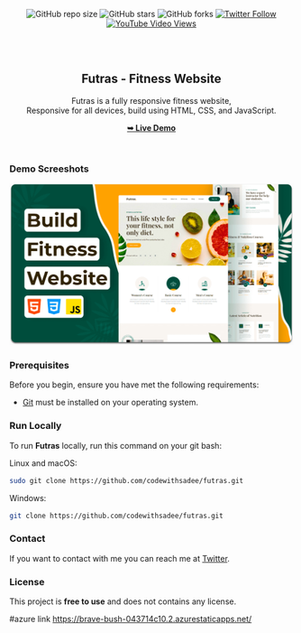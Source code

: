 <div align="center">
  
  ![GitHub repo size](https://img.shields.io/github/repo-size/codewithsadee/futras)
  ![GitHub stars](https://img.shields.io/github/stars/codewithsadee/futras?style=social)
  ![GitHub forks](https://img.shields.io/github/forks/codewithsadee/futras?style=social)
  [![Twitter Follow](https://img.shields.io/twitter/follow/codewithsadee?style=social)](https://twitter.com/intent/follow?screen_name=codewithsadee)
  [![YouTube Video Views](https://img.shields.io/youtube/views/QrS56MIl-CE?style=social)](https://youtu.be/QrS56MIl-CE)

  <br />
  <br />

  <h2 align="center">Futras - Fitness Website</h2>

  Futras is a fully responsive fitness website, <br />Responsive for all devices, build using HTML, CSS, and JavaScript.

  <a href="https://codewithsadee.github.io/futras/"><strong>➥ Live Demo</strong></a>

</div>

<br />

### Demo Screeshots

![Futras Desktop Demo](./readme-images/desktop.png "Desktop Demo")

### Prerequisites

Before you begin, ensure you have met the following requirements:

* [Git](https://git-scm.com/downloads "Download Git") must be installed on your operating system.

### Run Locally

To run **Futras** locally, run this command on your git bash:

Linux and macOS:

```bash
sudo git clone https://github.com/codewithsadee/futras.git
```

Windows:

```bash
git clone https://github.com/codewithsadee/futras.git
```

### Contact

If you want to contact with me you can reach me at [Twitter](https://www.twitter.com/codewithsadee).

### License

This project is **free to use** and does not contains any license.







#azure link https://brave-bush-043714c10.2.azurestaticapps.net/
